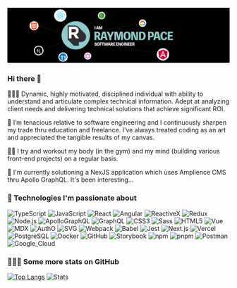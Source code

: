 [![Header](https://raw.githubusercontent.com/famu1hundred/famu1hundred/master/hero-blk.png "Header")](https://famu1hundred.github.io/)

### Hi there 👋

👨🏾‍💻 Dynamic, highly motivated, disciplined individual with ability to understand and articulate complex technical information. Adept at analyzing client needs and delivering technical solutions that achieve significant ROI.

🧡 I’m tenacious relative to software engineering and I continuously sharpen my trade thru education and freelance. I’ve always treated coding as an art and appreciated the tangible results of my canvas.

💪🏾 I try and workout my body (in the gym) and my mind (building various front-end projects) on a regular basis. 

🌱 I'm currently solutioning a NexJS application which uses Amplience CMS thru Apollo GraphQL. It's been interesting...

### 🔧 Technologies I'm passionate about
<!-- use https://simpleicons.org/ to find icons and colors -->
![TypeScript](https://img.shields.io/badge/Code-TypeScript-informational?style=flat-square&logo=typescript&logoColor=white&labelColor=121212&color=007ACC)
![JavaScript](https://img.shields.io/badge/Code-JavaScript-informational?style=flat-square&logo=javascript&logoColor=white&labelColor=121212&color=F7DF1E)
![React](https://img.shields.io/badge/Code-React-informational?style=flat-square&logo=react&logoColor=white&labelColor=121212&color=61DAFB)
![Angular](https://img.shields.io/badge/Code-Angular-informational?style=flat-square&logo=angular&logoColor=white&labelColor=121212&color=C3002F)
![ReactiveX](https://img.shields.io/badge/Code-ReactiveX-informational?style=flat-square&logo=reactivex&logoColor=white&labelColor=121212&color=B7178C)
![Redux](https://img.shields.io/badge/Code-Redux-informational?style=flat-square&logo=redux&logoColor=white&labelColor=121212&color=764ABC)
![Node.js](https://img.shields.io/badge/Code-Node.js-informational?style=flat-square&logo=node.js&logoColor=white&labelColor=121212&color=339933)
![ApolloGraphQL](https://img.shields.io/badge/Code-Apollo-informational?style=flat-square&logo=apollographql&logoColor=white&labelColor=121212&color=311C87)
![GraphQL](https://img.shields.io/badge/Code-GraphQL-informational?style=flat-square&logo=graphql&logoColor=white&labelColor=121212&color=E10098)
![CSS3](https://img.shields.io/badge/Code-CSS3-informational?style=flat-square&logo=css3&logoColor=white&labelColor=121212&color=1572B6)
![Sass](https://img.shields.io/badge/Code-Sass-informational?style=flat-square&logo=sass&logoColor=white&labelColor=121212&color=CC6699)
![HTML5](https://img.shields.io/badge/Code-HTML5-informational?style=flat-square&logo=html5&logoColor=white&labelColor=121212&color=E34F26)
![Vue](https://img.shields.io/badge/Code-Vue.js-informational?style=flat-square&logo=vue.js&logoColor=white&labelColor=121212&color=4FC08D)
![MDX](https://img.shields.io/badge/Code-MDX-informational?style=flat-square&logo=mdx&logoColor=white&labelColor=121212&color=F29400)
![AuthO](https://img.shields.io/badge/Code-AuthO-informational?style=flat-square&logo=autho&logoColor=white&labelColor=121212&color=EB5424)
![SVG](https://img.shields.io/badge/Code-SVG-informational?style=flat-square&logo=svg&logoColor=white&labelColor=121212&color=FFB13B)
![Webpack](https://img.shields.io/badge/Tool-Webpack-informational?style=flat-square&logo=webpack&logoColor=white&labelColor=121212&color=8DD6F9)
![Babel](https://img.shields.io/badge/Tool-Babel-informational?style=flat-square&logo=babel&logoColor=white&labelColor=121212&color=F9DC3E)
![Jest](https://img.shields.io/badge/Tool-Jest-informational?style=flat-square&logo=jest&logoColor=white&labelColor=121212&color=C21325)
![Next.js](https://img.shields.io/badge/Tool-Next.js-informational?style=flat-square&logo=next.js&logoColor=white&labelColor=121212&color=000000)
![Vercel](https://img.shields.io/badge/Tool-Vercel-informational?style=flat-square&logo=vercel&logoColor=white&labelColor=121212&color=000000)
![PostgreSQL](https://img.shields.io/badge/Tool-PostgreSQL-informational?style=flat-square&logo=postgresql&logoColor=white&labelColor=121212&color=336791)
![Docker](https://img.shields.io/badge/Tool-Docker-informational?style=flat-square&logo=docker&logoColor=white&labelColor=121212&color=2496ED)
![GitHub](https://img.shields.io/badge/Tool-GitHub-informational?style=flat-square&logo=github&logoColor=white&labelColor=121212&color=181717)
![Storybook](https://img.shields.io/badge/Tool-Storybook-informational?style=flat-square&logo=storybook&logoColor=white&labelColor=121212&color=FF4785)
![npm](https://img.shields.io/badge/Tool-npm-informational?style=flat-square&logo=npm&logoColor=white&labelColor=121212&color=CB3837)
![pnpm](https://img.shields.io/badge/Tool-pnpm-informational?style=flat-square&logo=pnpm&logoColor=white&labelColor=121212&color=F69220)
![Postman](https://img.shields.io/badge/Tool-Postman-informational?style=flat-square&logo=postman&logoColor=white&labelColor=121212&color=FF6C37)
![Google_Cloud](https://img.shields.io/badge/Cloud-Google_Cloud-informational?style=flat-square&logo=google-cloud&logoColor=white&labelColor=121212&color=4285F4)

### 🕵🏾‍♂️ Some more stats on GitHub
[![Top Langs](https://github-readme-stats.vercel.app/api/top-langs/?username=famu1hundred&count_private=true&theme=aura&bg_color=121212)](https://github.com/famu1hundred/github-readme-stats)
![Stats](https://github-readme-stats.vercel.app/api?username=famu1hundred&count_private=true&show_icons=true&theme=aura&bg_color=121212)


